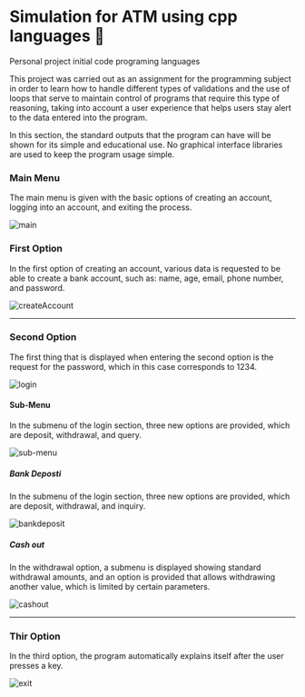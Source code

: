 # Simulation for ATM using cpp languages 🏧

Personal project initial code programing languages 

This project was carried out as an assignment for the programming subject in order to learn how to handle different types of validations and the use of loops that serve to maintain control of programs that require this type of reasoning, taking into account a user experience that helps users stay alert to the data entered into the program.

In this section, the standard outputs that the program can have will be shown for its simple and educational use. No graphical interface libraries are used to keep the program usage simple.

### Main Menu
The main menu is given with the basic options of creating an account, logging into an account, and exiting the process.

![main](https://github.com/user-attachments/assets/b7ddb7bc-f58b-4dcc-afb2-47ab96b877ca)

### First Option

In the first option of creating an account, various data is requested to be able to create a bank account, such as: name, age, email, phone number, and password.

![createAccount](https://github.com/user-attachments/assets/fda4527d-a971-467a-aa46-fd4a21c40ae9)


---

### Second Option

The first thing that is displayed when entering the second option is the request for the password, which in this case corresponds to 1234.

![login](https://github.com/user-attachments/assets/7e7a16fc-4cab-48e3-92c1-fd6d2344dc4e)

#### Sub-Menu
In the submenu of the login section, three new options are provided, which are deposit, withdrawal, and query.

![sub-menu](https://github.com/user-attachments/assets/1afa0c39-ff41-4125-99ea-7b7261720a40)

##### Bank Deposti

In the submenu of the login section, three new options are provided, which are deposit, withdrawal, and inquiry.

![bankdeposit](https://github.com/user-attachments/assets/0793201c-aa50-4473-ba71-85fb6798ad55)

##### Cash out 

In the withdrawal option, a submenu is displayed showing standard withdrawal amounts, and an option is provided that allows withdrawing another value, which is limited by certain parameters.

![cashout](https://github.com/user-attachments/assets/ccad1d6a-f814-4d04-abe4-a1a036e7d241)

---
### Thir Option
In the third option, the program automatically explains itself after the user presses a key.

![exit](https://github.com/user-attachments/assets/2f4ced70-e8c2-40eb-9500-432cc8cf146c)

